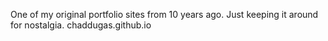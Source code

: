 One of my original portfolio sites from 10 years ago. Just keeping it around for nostalgia. chaddugas.github.io
